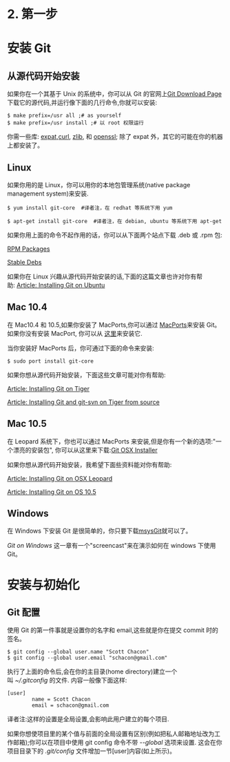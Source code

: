# 2\. 第一步

# 安装 Git

## 从源代码开始安装

如果你在一个其基于 Unix 的系统中，你可以从 Git 的官网上[Git Download Page](http://git-scm.com/download)下载它的源代码,并运行像下面的几行命令,你就可以安装:

```
$ make prefix=/usr all ;# as yourself 
$ make prefix=/usr install ;# 以 root 权限运行

```

你需一些库: [expat](http://expat.sourceforge.net/),[curl](http://curl.linux-mirror.org/), [zlib](http://www.zlib.net/), 和 [openssl](http://www.openssl.org/); 除了 expat 外，其它的可能在你的机器上都安装了。

## Linux

如果你用的是 Linux，你可以用你的本地包管理系统(native package management system)来安装.

```
$ yum install git-core  #译者注，在 redhat 等系统下用 yum

$ apt-get install git-core  #译者注，在 debian, ubuntu 等系统下用 apt-get

```

如果你用上面的命令不起作用的话，你可以从下面两个站点下载 .deb 或 .rpm 包:

[RPM Packages](http://kernel.org/pub/software/scm/git/RPMS/)

[Stable Debs](http://www.backports.org/debian/pool/main/g/git-core/)

如果你在 Linux 兴趣从源代码开始安装的话,下面的这篇文章也许对你有帮助: [Article: Installing Git on Ubuntu](http://chrisolsen.org/2008/03/10/installing-git-on-ubuntu/)

## Mac 10.4

在 Mac10.4 和 10.5,如果你安装了 MacPorts,你可以通过 [MacPorts](http://www.macports.org/)来安装 Git。如果你没有安装 MacPort, 你可以从 [这里](http://www.macports.org/install.php)来安装它.

当你安装好 MacPorts 后，你可通过下面的命令来安装:

```
$ sudo port install git-core

```

如果你想从源代码开始安装，下面这些文章可能对你有帮助:

[Article: Installing Git on Tiger](http://rails.wincent.com/wiki/Installing_Git_1.5.2.3_on_Mac_OS_X_Tiger)

[Article: Installing Git and git-svn on Tiger from source](http://larrytheliquid.com/2007/12/29/compiling-git-and-git-svn-on-osx-tiger/)

## Mac 10.5

在 Leopard 系统下，你也可以通过 MacPorts 来安装,但是你有一个新的选项:"一个漂亮的安装包", 你可以从这里来下载:[Git OSX Installer](http://code.google.com/p/git-osx-installer/downloads/list?can=3)

如果你想从源代码开始安装，我希望下面些资料能对你有帮助:

[Article: Installing Git on OSX Leopard](http://solutions.treypiepmeier.com/2008/02/25/installing-git-on-os-x-leopard/)

[Article: Installing Git on OS 10.5](http://dysinger.net/2007/12/30/installing-git-on-mac-os-x-105-leopard/)

## Windows

在 Windows 下安装 Git 是很简单的，你只要下载[msysGit](http://code.google.com/p/msysgit/downloads/list)就可以了。

*Git on Windows* 这一章有一个"screencast"来在演示如何在 windows 下使用 Git。

# 安装与初始化

## Git 配置

使用 Git 的第一件事就是设置你的名字和 email,这些就是你在提交 commit 时的签名。

```
$ git config --global user.name "Scott Chacon"
$ git config --global user.email "schacon@gmail.com"

```

执行了上面的命令后,会在你的主目录(home directory)建立一个叫 *~/.gitconfig* 的文件. 内容一般像下面这样:

```
[user]
        name = Scott Chacon
        email = schacon@gmail.com

```

译者注:这样的设置是全局设置,会影响此用户建立的每个项目.

如果你想使项目里的某个值与前面的全局设置有区别(例如把私人邮箱地址改为工作邮箱);你可以在项目中使用 git config 命令不带 *--global* 选项来设置. 这会在你项目目录下的 *.git/config* 文件增加一节[user]内容(如上所示)。